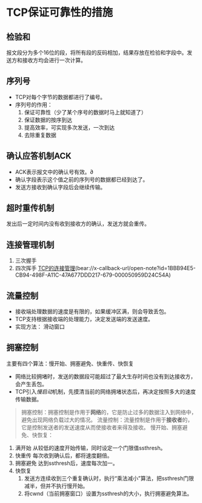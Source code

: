 # TCP保证可靠性的措施

## 检验和
报文段分为多个16位的段，将所有段的反码相加，结果存放在检验和字段中。发送方和接收方均会进行一次计算。

## 序列号
* TCP对每个字节的数据都进行了编号。
* 序列号的作用：
	1. 保证可靠性（少了某个序号的数据时马上就知道了）
	2. 保证数据的按序到达
	3. 提高效率，可实现多次发送，一次到达
	4. 去除重复数据

## 确认应答机制ACK
* ACK表示报文中的确认号有效。∂
* 确认字段表示这个值之前的序列号的数据都已经到达了。
* 发送方接收到确认字段后会继续传输。

## 超时重传机制
发出后一定时间内没有收到接收方的确认，发送方就会重传。

## 连接管理机制
1. 三次握手
2. 四次挥手
[TCP的连接管理]()(bear://x-callback-url/open-note?id=1BBB94E5-CB94-498F-A11C-47A677DDD217-679-000050959D24C54A)

## 流量控制

* 接收端处理数据的速度是有限的，如果缓冲区满，则会导致丢包。
* TCP支持根据接收端的处理能力，决定发送端的发送速度。
* 实现方法： 滑动窗口

## 拥塞控制
主要有四个算法：慢开始、拥塞避免、快重传、快恢复
* 网络比较拥堵时，发送的数据段可能超过了最大生存时间也没有到达接收方，会产生丢包。
* TCP引入*慢启动*机制，先摸清当前的网络拥堵状态后，再决定按照多大的速度传输数据。
> 拥塞控制：拥塞控制是作用于**网络**的，它是防止过多的数据注入到网络中，避免出现网络负载过大的情况。
> 流量控制：流量控制是作用于**接收者**的，它是控制发送者的发送速度从而使接收者来得及接收。
慢开始、拥塞避免、快恢复：
![]()
1. 满开始
	从较低的速度开始传输，同时设定一个门限值ssthresh。
2. 快重传
	每次收到确认后，都将速度翻倍。
3. 拥塞避免
	达到ssthresh后，速度每次加一。
4. 快恢复
	1. 发送方连续收到三个重复确认时，执行“乘法减小”算法，把ssthresh门限减半，但并不执行慢开始。
	2. 将cwnd（当前拥塞窗口）设置为ssthresh的大小，执行拥塞避免算法。



